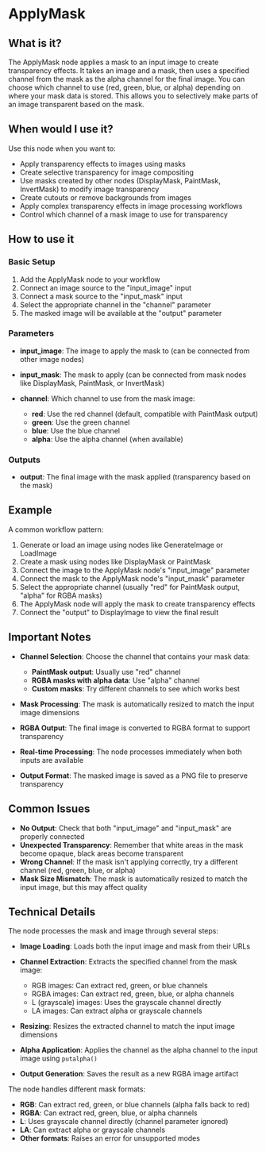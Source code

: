 # ApplyMask

## What is it?

The ApplyMask node applies a mask to an input image to create transparency effects. It takes an image and a mask, then uses a specified channel from the mask as the alpha channel for the final image. You can choose which channel to use (red, green, blue, or alpha) depending on where your mask data is stored. This allows you to selectively make parts of an image transparent based on the mask.

## When would I use it?

Use this node when you want to:

- Apply transparency effects to images using masks
- Create selective transparency for image compositing
- Use masks created by other nodes (DisplayMask, PaintMask, InvertMask) to modify image transparency
- Create cutouts or remove backgrounds from images
- Apply complex transparency effects in image processing workflows
- Control which channel of a mask image to use for transparency

## How to use it

### Basic Setup

1. Add the ApplyMask node to your workflow
1. Connect an image source to the "input_image" input
1. Connect a mask source to the "input_mask" input
1. Select the appropriate channel in the "channel" parameter
1. The masked image will be available at the "output" parameter

### Parameters

- **input_image**: The image to apply the mask to (can be connected from other image nodes)
- **input_mask**: The mask to apply (can be connected from mask nodes like DisplayMask, PaintMask, or InvertMask)
- **channel**: Which channel to use from the mask image:

  - **red**: Use the red channel (default, compatible with PaintMask output)
  - **green**: Use the green channel
  - **blue**: Use the blue channel  
  - **alpha**: Use the alpha channel (when available)

### Outputs

- **output**: The final image with the mask applied (transparency based on the mask)

## Example

A common workflow pattern:

1. Generate or load an image using nodes like GenerateImage or LoadImage
1. Create a mask using nodes like DisplayMask or PaintMask
1. Connect the image to the ApplyMask node's "input_image" parameter
1. Connect the mask to the ApplyMask node's "input_mask" parameter
1. Select the appropriate channel (usually "red" for PaintMask output, "alpha" for RGBA masks)
1. The ApplyMask node will apply the mask to create transparency effects
1. Connect the "output" to DisplayImage to view the final result

## Important Notes

- **Channel Selection**: Choose the channel that contains your mask data:

  - **PaintMask output**: Usually use "red" channel
  - **RGBA masks with alpha data**: Use "alpha" channel
  - **Custom masks**: Try different channels to see which works best
  
- **Mask Processing**: The mask is automatically resized to match the input image dimensions
- **RGBA Output**: The final image is converted to RGBA format to support transparency
- **Real-time Processing**: The node processes immediately when both inputs are available
- **Output Format**: The masked image is saved as a PNG file to preserve transparency

## Common Issues

- **No Output**: Check that both "input_image" and "input_mask" are properly connected
- **Unexpected Transparency**: Remember that white areas in the mask become opaque, black areas become transparent
- **Wrong Channel**: If the mask isn't applying correctly, try a different channel (red, green, blue, or alpha)
- **Mask Size Mismatch**: The mask is automatically resized to match the input image, but this may affect quality

## Technical Details

The node processes the mask and image through several steps:

- **Image Loading**: Loads both the input image and mask from their URLs
- **Channel Extraction**: Extracts the specified channel from the mask image:

  - RGB images: Can extract red, green, or blue channels
  - RGBA images: Can extract red, green, blue, or alpha channels
  - L (grayscale) images: Uses the grayscale channel directly
  - LA images: Can extract alpha or grayscale channels
  
- **Resizing**: Resizes the extracted channel to match the input image dimensions
- **Alpha Application**: Applies the channel as the alpha channel to the input image using `putalpha()`
- **Output Generation**: Saves the result as a new RGBA image artifact

The node handles different mask formats:

- **RGB**: Can extract red, green, or blue channels (alpha falls back to red)
- **RGBA**: Can extract red, green, blue, or alpha channels
- **L**: Uses grayscale channel directly (channel parameter ignored)
- **LA**: Can extract alpha or grayscale channels
- **Other formats**: Raises an error for unsupported modes
